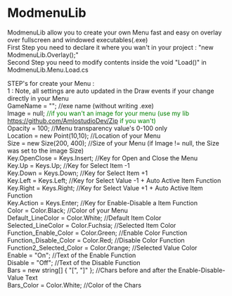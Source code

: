 # ModmenuLib
ModmenuLib allow you to create your own Menu fast and easy on overlay over fullscreen and windowed executables(.exe) <br/>
First Step you need to declare it where you wan't in your project : "new ModmenuLib.Overlay();" <br/>
Second Step you need to modify contents inside the void "Load()" in ModmenuLib.Menu.Load.cs <br/>

STEP's for create your Menu : <br/>
1 : Note, all settings are auto updated in the Draw events if your change directly in your Menu<br/>
GameName = ""; //exe name (without writing .exe)<br/>
Image = null; <span style="color:green">//if you wan't an image for your menu (use my lib https://github.com/AmlostudioDev/Zip if you wan't)</span><br/>
Opacity = 100; //Menu transparency value's 0-100 only<br/>
Location = new Point(10,10); //Location of your Menu<br/>
Size = new Size(200, 400); //Size of your Menu (if Image != null, the Size was set to the image Size)<br/>
Key.OpenClose = Keys.Insert; //Key for Open and Close the Menu<br/>
Key.Up = Keys.Up; //Key for Select Item -1<br/>
Key.Down = Keys.Down; //Key for Select Item +1<br/>
Key.Left = Keys.Left; //Key for Select Value -1 + Auto Active Item Function<br/>
Key.Right = Keys.Right; //Key for Select Value +1 + Auto Active Item Function<br/>
Key.Action = Keys.Enter; //Key for Enable-Disable a Item Function<br/>
Color = Color.Black; //Color of your Menu<br/>
Default_LineColor = Color.White; //Default Item Color<br/>
Selected_LineColor = Color.Fuchsia; //Selected Item Color<br/>
Function_Enable_Color = Color.Green; //Enable Color Function<br/>
Function_Disable_Color = Color.Red; //Disable Color Function<br/>
Function2_Selected_Color = Color.Orange; //Selected Value Color<br/>
Enable = "On"; //Text of the Enable Function<br/>
Disable = "Off"; //Text of the Disable Function<br/>
Bars = new string[] { "[", "]" }; //Chars before and after the Enable-Disable-Value Text<br/>
Bars_Color = Color.White; //Color of the Chars<br/>
